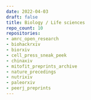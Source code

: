 ```yaml
---
date: 2022-04-03
draft: false
title: Biology / Life sciences
repo_count: 10
repositories:
- amrc_open_research
- biohackrxiv
- biorxiv
- cell_press_sneak_peek
- chinaxiv
- mitofit_preprints_archive
- nature_precedings
- nutrixiv
- paleorxiv
- peerj_preprints
---
```



